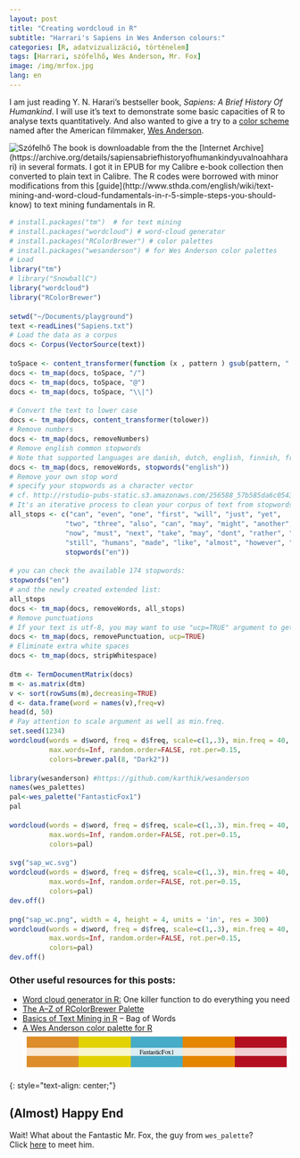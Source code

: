 ```yaml
---
layout: post
title: "Creating wordcloud in R"
subtitle: "Harrari's Sapiens in Wes Anderson colours:"
categories: [R, adatvizualizáció, történelem]
tags: [Harrari, szófelhő, Wes Anderson, Mr. Fox]
image: /img/mrfox.jpg
lang: en
---
```

I am just reading Y. N. Harari’s bestseller book, _Sapiens: A Brief History Of Humankind_. I will use it’s text to demonstrate some basic capacities of R to analyse texts quantitatively. And also wanted to give a try to a [color scheme](https://github.com/karthik/wesanderson) named after the American filmmaker, [Wes Anderson](https://en.wikipedia.org/wiki/Wes_Anderson).

<img src="{{ site.url }}/img/sap_wc.png" alt="Szófelhő">
The book is downloadable from the the [Internet Archive](https://archive.org/details/sapiensabriefhistoryofhumankindyuvalnoahharari) in several formats. I got it in EPUB for my Calibre e-book collection then converted to plain text in Calibre. 
The R codes were borrowed with minor modifications from this [guide](http://www.sthda.com/english/wiki/text-mining-and-word-cloud-fundamentals-in-r-5-simple-steps-you-should-know) to text mining fundamentals in R.

```r
# install.packages("tm")  # for text mining
# install.packages("wordcloud") # word-cloud generator 
# install.packages("RColorBrewer") # color palettes
# install.packages("wesanderson") # for Wes Anderson color palettes
# Load
library("tm")
# library("SnowballC")
library("wordcloud")
library("RColorBrewer")

setwd("~/Documents/playground")
text <-readLines("Sapiens.txt")
# Load the data as a corpus
docs <- Corpus(VectorSource(text))

toSpace <- content_transformer(function (x , pattern ) gsub(pattern, " ", x))
docs <- tm_map(docs, toSpace, "/")
docs <- tm_map(docs, toSpace, "@")
docs <- tm_map(docs, toSpace, "\\|")

# Convert the text to lower case
docs <- tm_map(docs, content_transformer(tolower))
# Remove numbers
docs <- tm_map(docs, removeNumbers)
# Remove english common stopwords
# Note that supported languages are danish, dutch, english, finnish, french, german, hungarian, italian, norwegian, portuguese, russian, spanish, and swedish. 
docs <- tm_map(docs, removeWords, stopwords("english"))
# Remove your own stop word
# specify your stopwords as a character vector
# cf. http://rstudio-pubs-static.s3.amazonaws.com/256588_57b585da6c054349825cba46685d8464.html#stop-words
# It's an iterative process to clean your corpus of text from stopwords.
all_stops <- c("can", "even", "one", "first", "will", "just", "yet",
              "two", "three", "also", "can", "may", "might", "another", "much", "many", "per",
              "now", "must", "next", "take", "may", "dont", "rather", "since", "ever", 
              "still", "humans", "made", "like", "almost", "however", "became", "without", 
              stopwords("en"))

# you can check the available 174 stopwords:
stopwords("en")
# and the newly created extended list:
all_stops
docs <- tm_map(docs, removeWords, all_stops) 
# Remove punctuations
# If your text is utf-8, you may want to use "ucp=TRUE" argument to get rid of some unwanted chars.
docs <- tm_map(docs, removePunctuation, ucp=TRUE)
# Eliminate extra white spaces
docs <- tm_map(docs, stripWhitespace)

dtm <- TermDocumentMatrix(docs)
m <- as.matrix(dtm)
v <- sort(rowSums(m),decreasing=TRUE)
d <- data.frame(word = names(v),freq=v)
head(d, 50)
# Pay attention to scale argument as well as min.freq.
set.seed(1234)
wordcloud(words = d$word, freq = d$freq, scale=c(1,.3), min.freq = 40,
          max.words=Inf, random.order=FALSE, rot.per=0.15, 
          colors=brewer.pal(8, "Dark2"))

library(wesanderson) #https://github.com/karthik/wesanderson
names(wes_palettes)
pal<-wes_palette("FantasticFox1")
pal

wordcloud(words = d$word, freq = d$freq, scale=c(1,.3), min.freq = 40,
          max.words=Inf, random.order=FALSE, rot.per=0.15, 
          colors=pal)

svg("sap_wc.svg")
wordcloud(words = d$word, freq = d$freq, scale=c(1,.3), min.freq = 40,
          max.words=Inf, random.order=FALSE, rot.per=0.15, 
          colors=pal)
dev.off()

png("sap_wc.png", width = 4, height = 4, units = 'in', res = 300)
wordcloud(words = d$word, freq = d$freq, scale=c(1,.3), min.freq = 40,
          max.words=Inf, random.order=FALSE, rot.per=0.15, 
          colors=pal)
dev.off()
```
### Other useful resources for this posts:
- [Word cloud generator in R:](http://www.sthda.com/english/wiki/word-cloud-generator-in-r-one-killer-function-to-do-everything-you-need) One killer function to do everything you need
- [The A–Z of RColorBrewer Palette](https://www.datanovia.com/en/blog/the-a-z-of-rcolorbrewer-palette/)
- [Basics of Text Mining in R](http://rstudio-pubs-static.s3.amazonaws.com/256588_57b585da6c054349825cba46685d8464.html) – Bag of Words
- [A Wes Anderson color palette for R](https://github.com/karthik/wesanderson)
![](https://raw.githubusercontent.com/karthik/wesanderson/master/figure/fantasticfox-1.png)

{: style="text-align: center;"}
## (Almost) Happy End 

Wait! What about the Fantastic Mr. Fox, the guy from `wes_palette`?  
Click [here](https://youtu.be/K_BzxFkkImI?t=6) to meet him.
